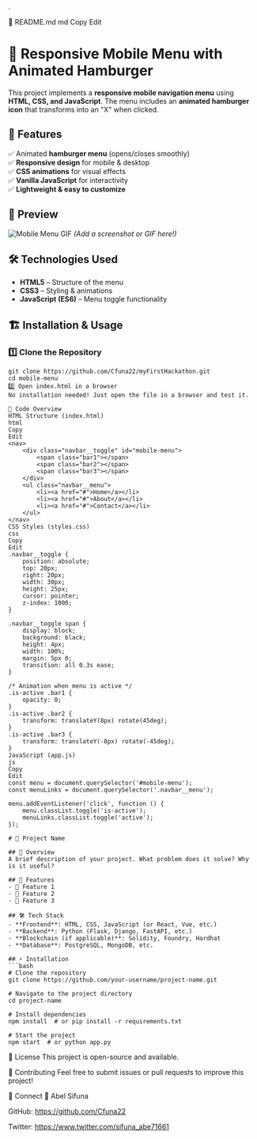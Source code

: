 .

📌 README.md
md
Copy
Edit
# 🍔 Responsive Mobile Menu with Animated Hamburger  

This project implements a **responsive mobile navigation menu** using **HTML, CSS, and JavaScript**. The menu includes an **animated hamburger icon** that transforms into an "X" when clicked.  

## 🚀 Features  
✅ Animated **hamburger menu** (opens/closes smoothly)  
✅ **Responsive design** for mobile & desktop  
✅ **CSS animations** for visual effects  
✅ **Vanilla JavaScript** for interactivity  
✅ **Lightweight & easy to customize**  

## 📸 Preview  
![Mobile Menu GIF](preview.gif) *(Add a screenshot or GIF here!)*  

## 🛠️ Technologies Used  
- **HTML5** – Structure of the menu  
- **CSS3** – Styling & animations  
- **JavaScript (ES6)** – Menu toggle functionality  

## 🏗️ Installation & Usage  
### 1️⃣ Clone the Repository  
```
git clone https://github.com/Cfuna22/myFirstHackathon.git
cd mobile-menu
2️⃣ Open index.html in a browser
No installation needed! Just open the file in a browser and test it.
```
```
📝 Code Overview
HTML Structure (index.html)
html
Copy
Edit
<nav>
    <div class="navbar__toggle" id="mobile-menu">
        <span class="bar1"></span>
        <span class="bar2"></span>
        <span class="bar3"></span>
    </div>
    <ul class="navbar__menu">
        <li><a href="#">Home</a></li>
        <li><a href="#">About</a></li>
        <li><a href="#">Contact</a></li>
    </ul>
</nav>
CSS Styles (styles.css)
css
Copy
Edit
.navbar__toggle {
    position: absolute;
    top: 20px;
    right: 20px;
    width: 30px;
    height: 25px;
    cursor: pointer;
    z-index: 1000;
}

.navbar__toggle span {
    display: block;
    background: black;
    height: 4px;
    width: 100%;
    margin: 5px 0;
    transition: all 0.3s ease;
}
```
```
/* Animation when menu is active */
.is-active .bar1 {
    opacity: 0;
}
.is-active .bar2 {
    transform: translateY(8px) rotate(45deg);
}
.is-active .bar3 {
    transform: translateY(-8px) rotate(-45deg);
}
JavaScript (app.js)
js
Copy
Edit
const menu = document.querySelector('#mobile-menu');
const menuLinks = document.querySelector('.navbar__menu');

menu.addEventListener('click', function () {
    menu.classList.toggle('is-active');
    menuLinks.classList.toggle('active');
});
```
```
# 🚀 Project Name

## 🌟 Overview
A brief description of your project. What problem does it solve? Why is it useful?  

## 🎯 Features
- 🔹 Feature 1
- 🔹 Feature 2
- 🔹 Feature 3

## 🛠️ Tech Stack
- **Frontend**: HTML, CSS, JavaScript (or React, Vue, etc.)
- **Backend**: Python (Flask, Django, FastAPI, etc.)
- **Blockchain (if applicable)**: Solidity, Foundry, Hardhat
- **Database**: PostgreSQL, MongoDB, etc.

## ⚡ Installation
```bash
# Clone the repository
git clone https://github.com/your-username/project-name.git

# Navigate to the project directory
cd project-name

# Install dependencies
npm install  # or pip install -r requirements.txt

# Start the project
npm start  # or python app.py
```
📜 License
This project is open-source and available.

🤝 Contributing
Feel free to submit issues or pull requests to improve this project!

🔗 Connect
👤 Abel Sifuna

GitHub: https://github.com/Cfuna22

Twitter: https://www.twitter.com/sifuna_abe71661

